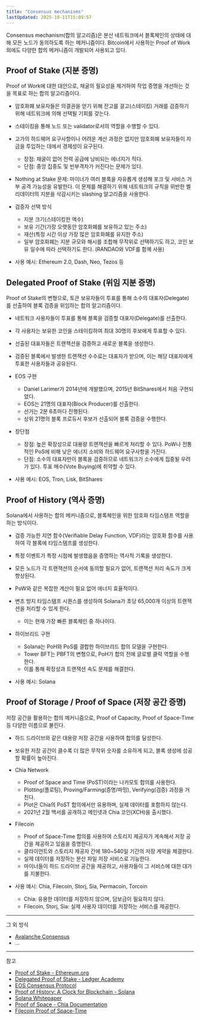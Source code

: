 ```yaml
---
title: "Consensus mechanisms"
lastUpdated: 2025-10-11T15:09:57
---
```


Consensus mechanism(합의 알고리즘)은 분산 네트워크에서 블록체인의 상태에 대해 모든 노드가 동의하도록 하는 메커니즘이다. Bitcoin에서 사용하는 Proof of Work 외에도 다양한 합의 메커니즘이 개발되어 사용되고 있다.

## Proof of Stake (지분 증명)

Proof of Work에 대한 대안으로, 채굴의 필요성을 제거하여 작업 증명을 개선하는 것을 목표로 하는 합의 알고리즘이다.

- 암호화폐 보유자들은 의결권을 얻기 위해 잔고를 걸고(스테이킹) 거래를 검증하기 위해 네트워크에 의해 선택될 기회를 갖는다.
- 스테이킹을 통해 노드 또는 validator로서의 역할을 수행할 수 있다.
- 고가의 하드웨어 요구사항이나 어려운 계산 과정은 없지만 암호화폐 보유자들이 자금을 투입하는 데에서 경제성이 요구된다.
  - 장점: 채굴이 없어 전력 공급에 낭비되는 에너지가 적다.
  - 단점: 중앙 집중도 및 빈부격차가 커진다는 문제가 있다.
- Nothing at Stake 문제: 마이너가 여러 블록을 자유롭게 생성해 포크 및 서비스 거부 공격 가능성을 유발한다. 이 문제를 해결하기 위해 네트워크의 규칙을 위반한 벨리데이터의 지분을 삭감시키는 slashing 알고리즘을 사용한다.

- 검증자 선택 방식
  - 지분 크기(스테이킹한 액수)
  - 보유 기간(가장 오랫동안 암호화폐를 보유하고 있는 주소)
  - 재산(특정 시간 이상 가장 많은 암호화폐를 유지한 주소)
  - 일부 암호화폐는 지분 규모와 해시를 조합해 무작위로 선택하기도 하고, 코인 보유 일수에 따라 선택하기도 한다. (RANDAO와 VDF를 함께 사용)

- 사용 예시: Ethereum 2.0, Dash, Neo, Tezos 등

## Delegated Proof of Stake (위임 지분 증명)

Proof of Stake의 변형으로, 토큰 보유자들이 투표를 통해 소수의 대표자(Delegate)를 선출하여 블록 검증을 위임하는 합의 알고리즘이다.

- 네트워크 사용자들이 투표를 통해 블록을 검증할 대표자(Delegate)를 선출한다.
- 각 사용자는 보유한 코인을 스테이킹하여 최대 30명의 후보에게 투표할 수 있다.
- 선출된 대표자들은 트랜잭션을 검증하고 새로운 블록을 생성한다.
- 검증된 블록에서 발생한 트랜잭션 수수료는 대표자가 받으며, 이는 해당 대표자에게 투표한 사용자들과 공유된다.

- EOS 구현
  - Daniel Larimer가 2014년에 개발했으며, 2015년 BitShares에서 처음 구현되었다.
  - EOS는 21명의 대표자(Block Producer)를 선출한다.
  - 선거는 2분 6초마다 진행된다.
  - 상위 21명의 블록 프로듀서 후보가 선출되어 블록 검증을 수행한다.

- 장단점
  - 장점: 높은 확장성으로 대용량 트랜잭션을 빠르게 처리할 수 있다. PoW나 전통적인 PoS에 비해 낮은 에너지 소비와 하드웨어 요구사항을 가진다.
  - 단점: 소수의 대표자만이 블록을 검증하므로 네트워크가 소수에게 집중될 우려가 있다. 투표 매수(Vote Buying)에 취약할 수 있다.

- 사용 예시: EOS, Tron, Lisk, BitShares

## Proof of History (역사 증명)

Solana에서 사용하는 합의 메커니즘으로, 블록체인을 위한 암호화 타임스탬프 역할을 하는 방식이다.

- 검증 가능한 지연 함수(Verifiable Delay Function, VDF)라는 암호화 함수를 사용하여 각 블록에 타임스탬프를 생성한다.
- 특정 이벤트가 특정 시점에 발생했음을 증명하는 역사적 기록을 생성한다.
- 모든 노드가 각 트랜잭션의 순서에 동의할 필요가 없어, 트랜잭션 처리 속도가 크게 향상된다.
- PoW와 같은 복잡한 계산이 필요 없어 에너지 효율적이다.
- 변조 방지 타임스탬프 시퀀스를 생성하여 Solana가 초당 65,000개 이상의 트랜잭션을 처리할 수 있게 한다.
  - 이는 현재 가장 빠른 블록체인 중 하나이다.

- 하이브리드 구현
  - Solana는 PoH와 PoS를 결합한 하이브리드 합의 모델을 구현한다.
  - Tower BFT는 PBFT의 변형으로, PoH가 합의 전에 글로벌 클럭 역할을 수행한다.
  - 이를 통해 확장성과 트랜잭션 속도 문제를 해결한다.

- 사용 예시: Solana

## Proof of Storage / Proof of Space (저장 공간 증명)

저장 공간을 활용하는 합의 메커니즘으로, Proof of Capacity, Proof of Space-Time 등 다양한 이름으로 불린다.

- 하드 드라이브와 같은 대용량 저장 공간을 사용하여 합의를 달성한다.
- 보유한 저장 공간이 클수록 더 많은 무작위 숫자를 소유하게 되고, 블록 생성에 성공할 확률이 높아진다.

- Chia Network
  - Proof of Space and Time (PoST)이라는 나카모토 합의를 사용한다.
  - Plotting(플로팅), Proving/Farming(증명/파밍), Verifying(검증) 과정을 거친다.
  - Plot은 Chia의 PoST 합의에서만 유용하며, 실제 데이터를 포함하지 않는다.
  - 2021년 2월 백서를 공개하고 메인넷과 Chia 코인(XCH)을 출시했다.

- Filecoin
  - Proof of Space-Time 합의를 사용하여 스토리지 제공자가 계속해서 저장 공간을 제공하고 있음을 증명한다.
  - 클라이언트와 스토리지 제공자 간에 180~540일 기간의 저장 계약을 체결한다.
  - 실제 데이터를 저장하는 분산 파일 저장 서비스로 기능한다.
  - 마이너들이 하드 드라이브 공간을 제공하고, 사용자들이 그 서비스에 대한 대가를 지불한다.

- 사용 예시: Chia, Filecoin, Storj, Sia, Permacoin, Torcoin
  - Chia: 유용한 데이터를 저장하지 않으며, 담보금이 필요하지 않다.
  - Filecoin, Storj, Sia: 실제 사용자 데이터를 저장하는 서비스를 제공한다.

---

그 외 방식

- [Avalanche Consensus](https://build.avax.network/docs/quick-start/avalanche-consensus)
- ...

---
참고

- [Proof of Stake - Ethereum.org](https://ethereum.org/en/developers/docs/consensus-mechanisms/pos/)
- [Delegated Proof of Stake - Ledger Academy](https://www.ledger.com/academy/what-is-delegated-proof-of-stake-dpos)
- [EOS Consensus Protocol](https://developers.eos.io/welcome/v2.0/protocol-guides/consensus_protocol/)
- [Proof of History: A Clock for Blockchain - Solana](https://medium.com/solana-labs/proof-of-history-a-clock-for-blockchain-cf47a61a9274)
- [Solana Whitepaper](https://solana.com/solana-whitepaper.pdf)
- [Proof of Space - Chia Documentation](https://docs.chia.net/chia-blockchain/consensus/proof-of-space-1.0/)
- [Filecoin Proof of Space-Time](https://filecoin.io/proof-of-spacetime.pdf)
